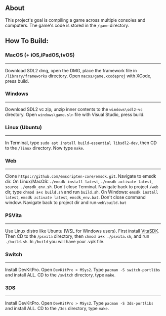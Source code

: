 ## About

This project's goal is compiling a game across multiple consoles and computers. The game's code is stored in the `/game` directory.

## How To Build:

### MacOS (+ iOS,iPadOS,tvOS)
- - -
Download SDL2 dmg, open the DMG, place the framework file in `/library/frameworks` directory. Open `macos/game.xcodeproj` with XCode, press build.

### Windows
- - -
Download SDL2 vc zip, unzip inner contents to the `windows\sdl2-vc` directory. Open `windows\game.sln` file with Visual Studio, press build.

### Linux (Ubuntu)
- - -
In Terminal, type `sudo apt install build-essential libsdl2-dev`, then CD to the `/linux` directory. Now type `make`.

### Web
- - -
Clone `https://github.com/emscripten-core/emsdk.git`. Navigate to emsdk dir. On Linux/MacOS: `./emsdk install latest`, `./emsdk activate latest`, `source ./emsdk_env.sh`. Don't close Terminal. Navigate back to project `/web` dir, type `chmod a+x build.sh` and run `build.sh`. On Windows: `emsdk install latest`, `emsdk activate latest`, `emsdk_env.bat`. Don't close command window. Navigate back to project dir and run `web\build.bat`

### PSVita
- - -
Use Linux distro like Ubuntu (WSL for Windows users). First install [VitaSDK](https://vitasdk.org/). Then CD to the `/psvita` directory, then `chmod a+x ./psvita.sh`, and run `./build.sh`. In `/build` you will have your .vpk file.

### Switch
- - -
Install DevKitPro. Open `DevKitPro > MSys2`. Type `pacman -S switch-portlibs` and install ALL. CD to the `/switch` directory, type `make`.

### 3DS
- - -
Install DevKitPro. Open `DevKitPro > MSys2`. Type `pacman -S 3ds-portlibs` and install ALL. CD to the `/3ds` directory, type `make`.

